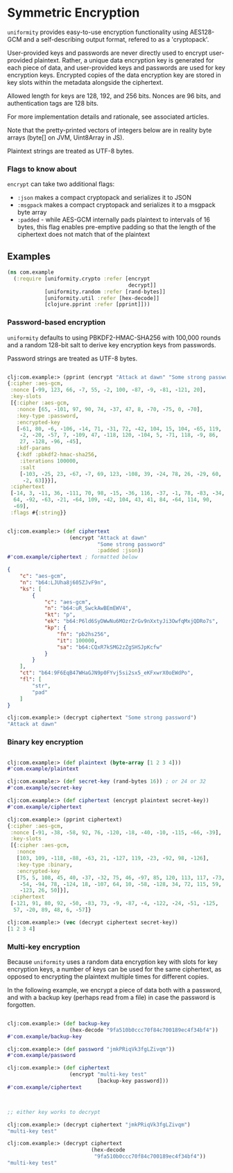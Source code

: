 # Symmetric Encryption

`uniformity` provides easy-to-use encryption functionality using AES128-GCM
and a self-describing output format, refered to as a 'cryptopack'.

User-provided keys and passwords are never directly used to encrypt user-provided
plaintext. Rather, a unique data encryption key is generated for each piece of
data, and user-provided keys and passwords are used for key encryption keys.
Encrypted copies of the data encryption key are stored in key slots within the
metadata alongside the ciphertext.

Allowed length for keys are 128, 192, and 256 bits.
Nonces are 96 bits, and authentication tags are 128 bits.

For more implementation details and rationale, see associated articles.

Note that the pretty-printed vectors of integers below are in reality byte arrays
(byte[] on JVM, Uint8Array in JS).

Plaintext strings are treated as UTF-8 bytes.



### Flags to know about

`encrypt` can take two additional flags:
- `:json` makes a compact cryptopack and serializes it to JSON
- `:msgpack` makes a compact cryptopack and serializes it to a msgpack byte array
- `:padded` - while AES-GCM internally pads plaintext to intervals of 16 bytes,
  this flag enables pre-emptive padding so that the length of the ciphertext
  does not match that of the plaintext



## Examples

```clojure
(ns com.example
  (:require [uniformity.crypto :refer [encrypt
                                       decrypt]]
            [uniformity.random :refer [rand-bytes]]
            [uniformity.util :refer [hex-decode]]
            [clojure.pprint :refer [pprint]]))
```

### Password-based encryption

`uniformity` defaults to using PBKDF2-HMAC-SHA256 with 100,000 rounds and a
random 128-bit salt to derive key encryption keys from passwords.

Password strings are treated as UTF-8 bytes.

```clojure

clj꞉com.example꞉> (pprint (encrypt "Attack at dawn" "Some strong password"))
{:cipher :aes-gcm,
 :nonce [-99, 123, 66, -7, 55, -2, 100, -87, -9, -81, -121, 20],
 :key-slots
 [{:cipher :aes-gcm,
   :nonce [65, -101, 97, 90, 74, -37, 47, 8, -70, -75, 0, -70],
   :key-type :password,
   :encrypted-key
   [-61, 80, -6, -106, -14, 71, -31, 72, -42, 104, 15, 104, -65, 119,
    -2, -20, -57, 7, -109, 47, -118, 120, -104, 5, -71, 118, -9, 86,
    27, -128, -96, -45],
   :kdf-params
   {:kdf :pbkdf2-hmac-sha256,
    :iterations 100000,
    :salt
    [-103, -25, 23, -67, -7, 69, 123, -108, 39, -24, 78, 26, -29, 60,
     -2, 63]}}],
 :ciphertext
 [-14, 3, -11, 36, -111, 70, 98, -15, -36, 116, -37, -1, 78, -83, -34,
  64, -92, -63, -21, -64, 109, -42, 104, 43, 41, 84, -64, 114, 90,
  -69],
 :flags #{:string}}


clj꞉com.example꞉> (def ciphertext
                    (encrypt "Attack at dawn"
                             "Some strong password"
                             :padded :json))
#'com.example/ciphertext ; formatted below
```
```json
{
    "c": "aes-gcm",
    "n": "b64:LJUha8j605ZJvF9n",
    "ks": [
        {
            "c": "aes-gcm",
            "n": "b64:uR_SwckAwBEmEWV4",
            "kt": "p",
            "ek": "b64:P6ld6SyDWwNu6MOzrZrGv9nXxtyJi3OwfqMxjQDRo7s",
            "kp": {
                "fn": "pb2hs256",
                "it": 100000,
                "sa": "b64:CQxR7kSMG2zZgSHSJpKcfw"
            }
        }
    ],
    "ct": "b64:9F6EqB47WHaGJN9p0FYvj5si2sx5_eKFxwrX0oEWdPo",
    "fl": [
        "str",
        "pad"
    ]
}
```

```clojure
clj꞉com.example꞉> (decrypt ciphertext "Some strong password")
"Attack at dawn"
```



### Binary key encryption

```clojure

clj꞉com.example꞉> (def plaintext (byte-array [1 2 3 4]))
#'com.example/plaintext

clj꞉com.example꞉> (def secret-key (rand-bytes 16)) ; or 24 or 32
#'com.example/secret-key

clj꞉com.example꞉> (def ciphertext (encrypt plaintext secret-key))
#'com.example/ciphertext

clj꞉com.example꞉> (pprint ciphertext)
{:cipher :aes-gcm,
 :nonce [-91, -38, -58, 92, 76, -120, -18, -40, -10, -115, -66, -39],
 :key-slots
 [{:cipher :aes-gcm,
   :nonce
   [103, 109, -118, -88, -63, 21, -127, 119, -23, -92, 98, -126],
   :key-type :binary,
   :encrypted-key
   [75, 5, 108, 45, 40, -37, -32, 75, 46, -97, 85, 120, 113, 117, -73,
    -54, -94, 78, -124, 18, -107, 64, 10, -58, -128, 34, 72, 115, 59,
    -123, 26, 50]}],
 :ciphertext
 [-121, 91, 80, 92, -50, -83, 73, -9, -87, -4, -122, -24, -51, -125,
  57, -20, 89, 48, 6, -57]}

clj꞉com.example꞉> (vec (decrypt ciphertext secret-key))
[1 2 3 4]
```

### Multi-key encryption

Because `uniformity` uses a random data encryption key with slots for key
encryption keys, a number of keys can be used for the same ciphertext,
as opposed to encrypting the plaintext multiple times for different copies.

In the following example, we encrypt a piece of data both with a password,
and with a backup key (perhaps read from a file) in case the password is forgotten.

```clojure

clj꞉com.example꞉> (def backup-key
                    (hex-decode "9fa510b0ccc70f84c700189ec4f34bf4"))
#'com.example/backup-key

clj꞉com.example꞉> (def password "jmkPRiqVk3fgLZivqm"))
#'com.example/password

clj꞉com.example꞉> (def ciphertext
                    (encrypt "multi-key test"
                             [backup-key password]))
#'com.example/ciphertext



;; either key works to decrypt

clj꞉com.example꞉> (decrypt ciphertext "jmkPRiqVk3fgLZivqm")
"multi-key test"

clj꞉com.example꞉> (decrypt ciphertext
                           (hex-decode
                            "9fa510b0ccc70f84c700189ec4f34bf4"))
"multi-key test"
```
